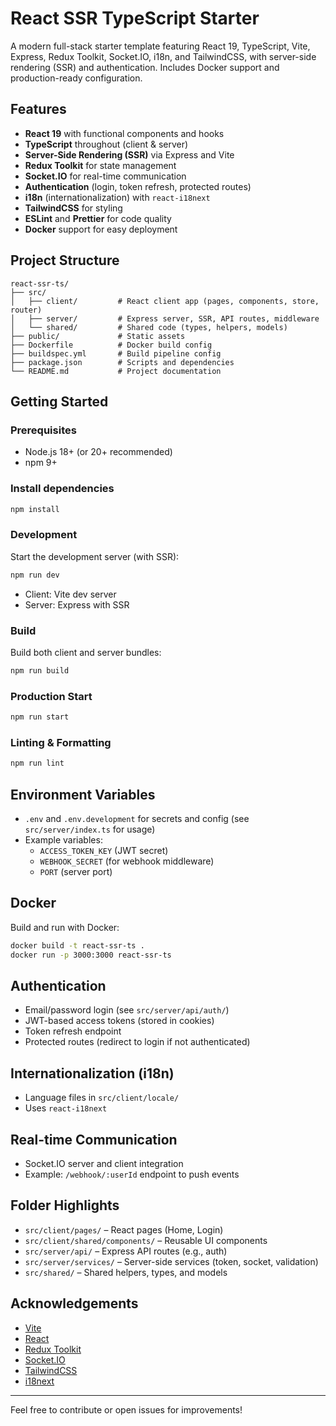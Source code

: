 # React SSR TypeScript Starter

A modern full-stack starter template featuring React 19, TypeScript, Vite, Express, Redux Toolkit, Socket.IO, i18n, and TailwindCSS, with server-side rendering (SSR) and authentication. Includes Docker support and production-ready configuration.

## Features

- **React 19** with functional components and hooks
- **TypeScript** throughout (client & server)
- **Server-Side Rendering (SSR)** via Express and Vite
- **Redux Toolkit** for state management
- **Socket.IO** for real-time communication
- **Authentication** (login, token refresh, protected routes)
- **i18n** (internationalization) with `react-i18next`
- **TailwindCSS** for styling
- **ESLint** and **Prettier** for code quality
- **Docker** support for easy deployment

## Project Structure

```
react-ssr-ts/
├── src/
│   ├── client/         # React client app (pages, components, store, router)
│   ├── server/         # Express server, SSR, API routes, middleware
│   └── shared/         # Shared code (types, helpers, models)
├── public/             # Static assets
├── Dockerfile          # Docker build config
├── buildspec.yml       # Build pipeline config
├── package.json        # Scripts and dependencies
└── README.md           # Project documentation
```

## Getting Started

### Prerequisites
- Node.js 18+ (or 20+ recommended)
- npm 9+

### Install dependencies
```bash
npm install
```

### Development
Start the development server (with SSR):
```bash
npm run dev
```
- Client: Vite dev server
- Server: Express with SSR

### Build
Build both client and server bundles:
```bash
npm run build
```

### Production Start
```bash
npm run start
```

### Linting & Formatting
```bash
npm run lint
```

## Environment Variables
- `.env` and `.env.development` for secrets and config (see `src/server/index.ts` for usage)
- Example variables:
  - `ACCESS_TOKEN_KEY` (JWT secret)
  - `WEBHOOK_SECRET` (for webhook middleware)
  - `PORT` (server port)

## Docker
Build and run with Docker:
```bash
docker build -t react-ssr-ts .
docker run -p 3000:3000 react-ssr-ts
```

## Authentication
- Email/password login (see `src/server/api/auth/`)
- JWT-based access tokens (stored in cookies)
- Token refresh endpoint
- Protected routes (redirect to login if not authenticated)

## Internationalization (i18n)
- Language files in `src/client/locale/`
- Uses `react-i18next`

## Real-time Communication
- Socket.IO server and client integration
- Example: `/webhook/:userId` endpoint to push events

## Folder Highlights
- `src/client/pages/` – React pages (Home, Login)
- `src/client/shared/components/` – Reusable UI components
- `src/server/api/` – Express API routes (e.g., auth)
- `src/server/services/` – Server-side services (token, socket, validation)
- `src/shared/` – Shared helpers, types, and models

## Acknowledgements
- [Vite](https://vitejs.dev/)
- [React](https://react.dev/)
- [Redux Toolkit](https://redux-toolkit.js.org/)
- [Socket.IO](https://socket.io/)
- [TailwindCSS](https://tailwindcss.com/)
- [i18next](https://www.i18next.com/)

---

Feel free to contribute or open issues for improvements!
